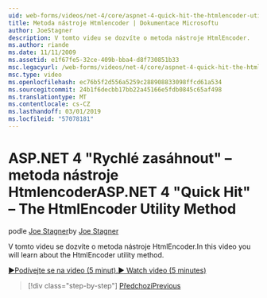 ```yaml
---
uid: web-forms/videos/net-4/core/aspnet-4-quick-hit-the-htmlencoder-utility-method
title: Metoda nástroje Htmlencoder | Dokumentace Microsoftu
author: JoeStagner
description: V tomto videu se dozvíte o metoda nástroje HtmlEncoder.
ms.author: riande
ms.date: 11/11/2009
ms.assetid: e1f67fe5-32ce-409b-bba4-d8f730851b33
msc.legacyurl: /web-forms/videos/net-4/core/aspnet-4-quick-hit-the-htmlencoder-utility-method
msc.type: video
ms.openlocfilehash: ec76b5f2d556a5259c288908833098ffcd61a534
ms.sourcegitcommit: 24b1f6decbb17bb22a45166e5fdb0845c65af498
ms.translationtype: MT
ms.contentlocale: cs-CZ
ms.lasthandoff: 03/01/2019
ms.locfileid: "57078181"
---
```

<a name="aspnet-4-quick-hit--the-htmlencoder-utility-method"></a><span data-ttu-id="5b0d1-103">ASP.NET 4 "Rychlé zasáhnout" – metoda nástroje Htmlencoder</span><span class="sxs-lookup"><span data-stu-id="5b0d1-103">ASP.NET 4 "Quick Hit" – The HtmlEncoder Utility Method</span></span>
====================
<span data-ttu-id="5b0d1-104">podle [Joe Stagner](https://github.com/JoeStagner)</span><span class="sxs-lookup"><span data-stu-id="5b0d1-104">by [Joe Stagner](https://github.com/JoeStagner)</span></span>

<span data-ttu-id="5b0d1-105">V tomto videu se dozvíte o metoda nástroje HtmlEncoder.</span><span class="sxs-lookup"><span data-stu-id="5b0d1-105">In this video you will learn about the HtmlEncoder utility method.</span></span>

[<span data-ttu-id="5b0d1-106">&#9654;Podívejte se na video (5 minut).</span><span class="sxs-lookup"><span data-stu-id="5b0d1-106">&#9654; Watch video (5 minutes)</span></span>](https://channel9.msdn.com/Blogs/ASP-NET-Site-Videos/aspnet-4-quick-hit-the-htmlencoder-utility-method)

> [!div class="step-by-step"]
> [<span data-ttu-id="5b0d1-107">Předchozí</span><span class="sxs-lookup"><span data-stu-id="5b0d1-107">Previous</span></span>](aspnet-4-quick-hit-predictable-client-ids.md)
